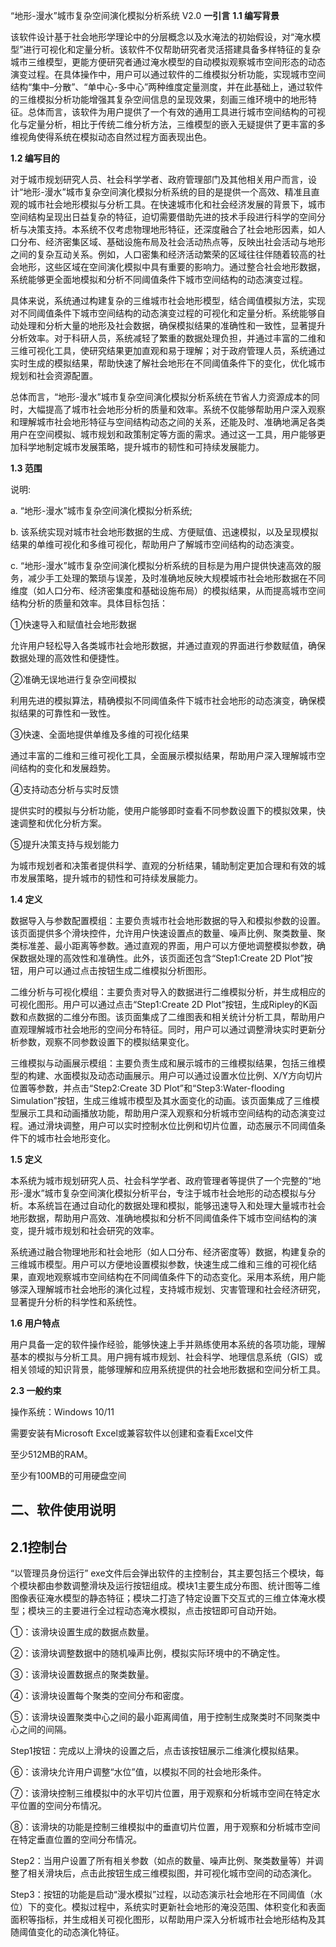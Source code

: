 ﻿“地形-漫水”城市复杂空间演化模拟分析系统 V2.0
 **一引言**
**1.1 编写背景**

该软件设计基于社会地形学理论中的分层概念以及水淹法的初始假设，对“淹水模型”进行可视化和定量分析。该软件不仅帮助研究者灵活搭建具备多样特征的复杂城市三维模型，更能方便研究者通过淹水模型的自动模拟观察城市空间形态的动态演变过程。在具体操作中，用户可以通过软件的二维模拟分析功能，实现城市空间结构“集中–分散”、“单中心-多中心”两种维度定量测度，并在此基础上，通过软件的三维模拟分析功能增强其复杂空间信息的呈现效果，刻画三维环境中的地形特征。总体而言，该软件为用户提供了一个有效的通用工具进行城市空间结构的可视化与定量分析，相比于传统二维分析方法，三维模型的嵌入无疑提供了更丰富的多维视角使得系统在模拟动态自然过程方面表现出色。

**1.2 编写目的**

对于城市规划研究人员、社会科学学者、政府管理部门及其他相关用户而言，设计“地形-漫水”城市复杂空间演化模拟分析系统的目的是提供一个高效、精准且直观的城市社会地形模拟与分析工具。在快速城市化和社会经济发展的背景下，城市空间结构呈现出日益复杂的特征，迫切需要借助先进的技术手段进行科学的空间分析与决策支持。本系统不仅考虑物理地形特征，还深度融合了社会地形因素，如人口分布、经济密集区域、基础设施布局及社会活动热点等，反映出社会活动与地形之间的复杂互动关系。例如，人口密集和经济活动繁荣的区域往往伴随着较高的社会地形，这些区域在空间演化模拟中具有重要的影响力。通过整合社会地形数据，系统能够更全面地模拟和分析不同阈值条件下城市空间结构的动态演变过程。

具体来说，系统通过构建复杂的三维城市社会地形模型，结合阈值模拟方法，实现对不同阈值条件下城市空间结构的动态演变过程的可视化和定量分析。系统能够自动处理和分析大量的地形及社会数据，确保模拟结果的准确性和一致性，显著提升分析效率。对于科研人员，系统减轻了繁重的数据处理负担，并通过丰富的二维和三维可视化工具，使研究结果更加直观和易于理解；对于政府管理人员，系统通过实时生成的模拟结果，帮助快速了解社会地形在不同阈值条件下的变化，优化城市规划和社会资源配置。

总体而言，“地形-漫水”城市复杂空间演化模拟分析系统在节省人力资源成本的同时，大幅提高了城市社会地形分析的质量和效率。系统不仅能够帮助用户深入观察和理解城市社会地形特征与空间结构动态之间的关系，还能及时、准确地满足各类用户在空间模拟、城市规划和政策制定等方面的需求。通过这一工具，用户能够更加科学地制定城市发展策略，提升城市的韧性和可持续发展能力。

**1.3 范围**

说明:

a. “地形-漫水”城市复杂空间演化模拟分析系统;

b. 该系统实现对城市社会地形数据的生成、方便赋值、迅速模拟，以及呈现模拟结果的单维可视化和多维可视化，帮助用户了解城市空间结构的动态演变。

c. “地形-漫水”城市复杂空间演化模拟分析系统的目标是为用户提供快速高效的服务，减少手工处理的繁琐与误差，及时准确地反映大规模城市社会地形数据在不同维度（如人口分布、经济密集度和基础设施布局）的模拟结果，从而提高城市空间结构分析的质量和效率。具体目标包括：

①快速导入和赋值社会地形数据

允许用户轻松导入各类城市社会地形数据，并通过直观的界面进行参数赋值，确保数据处理的高效性和便捷性。

②准确无误地进行复杂空间模拟

利用先进的模拟算法，精确模拟不同阈值条件下城市社会地形的动态演变，确保模拟结果的可靠性和一致性。

③快速、全面地提供单维及多维的可视化结果

通过丰富的二维和三维可视化工具，全面展示模拟结果，帮助用户深入理解城市空间结构的变化和发展趋势。

④支持动态分析与实时反馈

提供实时的模拟与分析功能，使用户能够即时查看不同参数设置下的模拟效果，快速调整和优化分析方案。

⑤提升决策支持与规划能力

为城市规划者和决策者提供科学、直观的分析结果，辅助制定更加合理和有效的城市发展策略，提升城市的韧性和可持续发展能力。

**1.4 定义**

数据导入与参数配置模组：主要负责城市社会地形数据的导入和模拟参数的设置。该页面提供多个滑块控件，允许用户快速设置点的数量、噪声比例、聚类数量、聚类标准差、最小距离等参数。通过直观的界面，用户可以方便地调整模拟参数，确保数据处理的高效性和准确性。此外，该页面还包含“Step1:Create 2D Plot”按钮，用户可以通过点击按钮生成二维模拟分析图形。

二维分析与可视化模组：主要负责对导入的数据进行二维模拟分析，并生成相应的可视化图形。用户可以通过点击“Step1:Create 2D Plot”按钮，生成Ripley的K函数和点数据的二维分布图。该页面集成了二维图表和相关统计分析工具，帮助用户直观理解城市社会地形的空间分布特征。同时，用户可以通过调整滑块实时更新分析参数，观察不同参数设置下的模拟结果变化。

三维模拟与动画展示模组：主要负责生成和展示城市的三维模拟结果，包括三维模型的构建、水面模拟及动态动画展示。用户可以通过设置水位比例、X/Y方向切片位置等参数，并点击“Step2:Create 3D Plot”和“Step3:Water-flooding Simulation”按钮，生成三维城市模型及其水面变化的动画。该页面集成了三维模型展示工具和动画播放功能，帮助用户深入观察和分析城市空间结构的动态演变过程。通过滑块调整，用户可以实时控制水位比例和切片位置，动态展示不同阈值条件下的城市社会地形变化。

**1.5 定义**

本系统为城市规划研究人员、社会科学学者、政府管理者等提供了一个完整的“地形-漫水”城市复杂空间演化模拟分析平台，专注于城市社会地形的动态模拟与分析。本系统旨在通过自动化的数据处理和模拟，能够迅速导入和处理大量城市社会地形数据，帮助用户高效、准确地模拟和分析不同阈值条件下城市空间结构的演变，提升城市规划和社会研究的效率。

系统通过融合物理地形和社会地形（如人口分布、经济密度等）数据，构建复杂的三维城市模型。用户可以方便地设置模拟参数，快速生成二维和三维的可视化结果，直观地观察城市空间结构在不同阈值条件下的动态变化。采用本系统，用户能够深入理解城市社会地形的演化过程，支持城市规划、灾害管理和社会经济研究，显著提升分析的科学性和系统性。

**1.6 用户特点**

用户具备一定的软件操作经验，能够快速上手并熟练使用本系统的各项功能，理解基本的模拟与分析工具。用户拥有城市规划、社会科学、地理信息系统（GIS）或相关领域的知识背景，能够理解和应用系统提供的社会地形数据和空间分析工具。

**2.3 一般约束**

操作系统：Windows 10/11

需要安装有Microsoft Excel或兼容软件以创建和查看Excel文件

至少512MB的RAM。

至少有100MB的可用硬盘空间

## **二、软件使用说明**
## **2.1控制台**
“以管理员身份运行” exe文件后会弹出软件的主控制台，其主要包括三个模块，每个模块都由参数调整滑块及运行按钮组成。模块1主要生成分布图、统计图等二维图像表征淹水模型的静态特征；模块二打造了特定设置下交互式的三维立体淹水模型；模块三的主要进行全过程动态淹水模拟，点击按钮即可自动开始。

①：该滑块设置生成的数据点数量。

②：该滑块调整数据中的随机噪声比例，模拟实际环境中的不确定性。

③：该滑块设置数据点的聚类数量。

④：该滑块设置每个聚类的空间分布和密度。

⑤：该滑块设置聚类中心之间的最小距离阈值，用于控制生成聚类时不同聚类中心之间的间隔。

Step1按钮：完成以上滑块的设置之后，点击该按钮展示二维演化模拟结果。

⑥：该滑块允许用户调整“水位”值，以模拟不同的社会地形条件。

⑦：该滑块控制三维模拟中的水平切片位置，用于观察和分析城市空间在特定水平位置的空间分布情况。

⑧：该滑块的功能是控制三维模拟中的垂直切片位置，用于观察和分析城市空间在特定垂直位置的空间分布情况。

Step2：当用户设置了所有相关参数（如点的数量、噪声比例、聚类数量等）并调整了相关滑块后，点击此按钮生成三维模拟图，并可视化城市空间的动态演化。

Step3：按钮的功能是启动“漫水模拟”过程，以动态演示社会地形在不同阈值（水位）下的变化。模拟过程中，系统实时更新社会地形的淹没范围、体积变化和表面面积等指标，并生成相关可视化图形，以帮助用户深入分析城市社会地形结构及其随阈值变化的动态演化特征。

